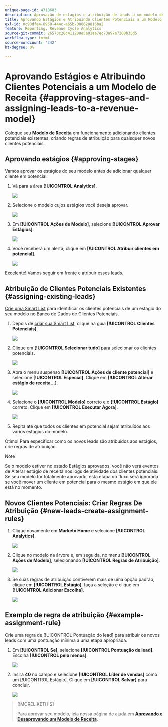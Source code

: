 ```yaml
---
unique-page-id: 4718683
description: Aprovação de estágios e atribuição de leads a um modelo de receita - Documentação do Marketo - Documentação do produto
title: Aprovando Estágios e Atribuindo Clientes Potenciais a um Modelo de Receita
exl-id: 0c93dfe4-8950-444c-a65b-080620816ba2
feature: Reporting, Revenue Cycle Analytics
source-git-commit: 26573c20c411208e5a01aa7ec73a97e7208b35d5
workflow-type: tm+mt
source-wordcount: '342'
ht-degree: 0%

---
```


# Aprovando Estágios e Atribuindo Clientes Potenciais a um Modelo de Receita {#approving-stages-and-assigning-leads-to-a-revenue-model}

Coloque seu **Modelo de Receita** em funcionamento adicionando clientes potenciais existentes, criando regras de atribuição para quaisquer novos clientes potenciais.

## Aprovando estágios {#approving-stages}

Vamos aprovar os estágios do seu modelo antes de adicionar qualquer cliente em potencial.

1. Vá para a área **[!UICONTROL Analytics]**.

   ![](assets/image2015-4-28-17-3a8-3a8.png)

1. Selecione o modelo cujos estágios você deseja aprovar.

   ![](assets/image2015-4-28-17-3a10-3a3.png)

1. Em **[!UICONTROL Ações de Modelo]**, selecione **[!UICONTROL Aprovar Estágios]**.

   ![](assets/image2015-4-28-17-3a12-3a37.png)

1. Você receberá um alerta; clique em **[!UICONTROL Atribuir clientes em potencial]**.

   ![](assets/image2015-4-28-17-3a5-3a39.png)

Excelente! Vamos seguir em frente e atribuir esses leads.

## Atribuição de Clientes Potenciais Existentes {#assigning-existing-leads}

[Crie uma Smart List](/help/marketo/product-docs/core-marketo-concepts/smart-lists-and-static-lists/creating-a-smart-list/create-a-smart-list.md) para identificar os clientes potenciais de um estágio do seu modelo no Banco de Dados de Clientes Potenciais.

1. Depois de [criar sua Smart List](/help/marketo/product-docs/core-marketo-concepts/smart-lists-and-static-lists/creating-a-smart-list/create-a-smart-list.md), clique na guia **[!UICONTROL Clientes Potenciais]**.

   ![](assets/image2015-4-29-11-3a37-3a30.png)

1. Clique em **[!UICONTROL Selecionar tudo]** para selecionar os clientes potenciais.

   ![](assets/image2015-4-29-11-3a39-3a39.png)

1. Abra o menu suspenso **[!UICONTROL Ações de cliente potencial]** e selecione **[!UICONTROL Especial]**. Clique em **[!UICONTROL Alterar estágio de receita...]**.

   ![](assets/image2015-4-29-11-3a40-3a38.png)

1. Selecione o **[!UICONTROL Modelo]** correto e o **[!UICONTROL Estágio]** correto. Clique em **[!UICONTROL Executar Agora]**.

   ![](assets/image2015-4-29-11-3a43-3a41.png)

1. Repita até que todos os clientes em potencial sejam atribuídos aos vários estágios do modelo.

Ótimo! Para especificar como os novos leads são atribuídos aos estágios, crie regras de atribuição.

>[!NOTE]
>
>Se o modelo estiver no estado Estágios aprovados, você não verá eventos de Alterar estágio de receita nos logs de atividade dos clientes potenciais. Se seu modelo for totalmente aprovado, esta etapa do fluxo será ignorada se você mover um cliente em potencial para o mesmo estágio em que ele está no momento.

## Novos Clientes Potenciais: Criar Regras De Atribuição  {#new-leads-create-assignment-rules}

1. Clique novamente em **Marketo Home** e selecione **[!UICONTROL Analytics]**.

   ![](assets/image2015-4-28-17-3a8-3a8.png)

1. Clique no modelo na árvore e, em seguida, no menu **[!UICONTROL Ações de Modelo]**, selecionando **[!UICONTROL Regras de Atribuição]**.

   ![](assets/image2015-4-29-11-3a52-3a17.png)

1. Se suas regras de atribuição contiverem mais de uma opção padrão, clique em **[!UICONTROL Estágio]**, faça a seleção e clique em **[!UICONTROL Adicionar Escolha]**.

   ![](assets/image2015-4-29-12-3a5-3a46.png)

## Exemplo de regra de atribuição {#example-assignment-rule}

Crie uma regra de [!UICONTROL Pontuação do lead] para atribuir os novos leads com uma pontuação mínima a uma etapa apropriada.

1. Em **[!UICONTROL Se]**, selecione **[!UICONTROL Pontuação de lead]**. Escolha **[!UICONTROL pelo menos]**.

   ![](assets/image2015-4-29-13-3a27-3a8.png)

1. Insira **40** no campo e selecione **[!UICONTROL Líder de vendas]** como um [!UICONTROL Estágio]. Clique em **[!UICONTROL Salvar]** para concluir.

   ![](assets/image2015-4-29-14-3a4-3a23.png)

>[!MORELIKETHIS]
>
>Para aprovar seu modelo, leia nossa página de ajuda em **[Aprovando e Desaprovando um Modelo de Receita](/help/marketo/product-docs/reporting/revenue-cycle-analytics/revenue-cycle-models/approve-unapprove-a-revenue-model.md)**.
